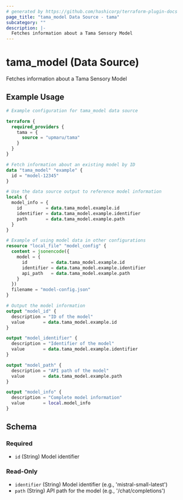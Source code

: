 ```yaml
---
# generated by https://github.com/hashicorp/terraform-plugin-docs
page_title: "tama_model Data Source - tama"
subcategory: ""
description: |-
  Fetches information about a Tama Sensory Model
---
```


# tama_model (Data Source)

Fetches information about a Tama Sensory Model

## Example Usage

```terraform
# Example configuration for tama_model data source

terraform {
  required_providers {
    tama = {
      source = "upmaru/tama"
    }
  }
}

# Fetch information about an existing model by ID
data "tama_model" "example" {
  id = "model-12345"
}

# Use the data source output to reference model information
locals {
  model_info = {
    id         = data.tama_model.example.id
    identifier = data.tama_model.example.identifier
    path       = data.tama_model.example.path
  }
}

# Example of using model data in other configurations
resource "local_file" "model_config" {
  content = jsonencode({
    model = {
      id         = data.tama_model.example.id
      identifier = data.tama_model.example.identifier
      api_path   = data.tama_model.example.path
    }
  })
  filename = "model-config.json"
}

# Output the model information
output "model_id" {
  description = "ID of the model"
  value       = data.tama_model.example.id
}

output "model_identifier" {
  description = "Identifier of the model"
  value       = data.tama_model.example.identifier
}

output "model_path" {
  description = "API path of the model"
  value       = data.tama_model.example.path
}

output "model_info" {
  description = "Complete model information"
  value       = local.model_info
}
```

<!-- schema generated by tfplugindocs -->
## Schema

### Required

- `id` (String) Model identifier

### Read-Only

- `identifier` (String) Model identifier (e.g., 'mistral-small-latest')
- `path` (String) API path for the model (e.g., '/chat/completions')
